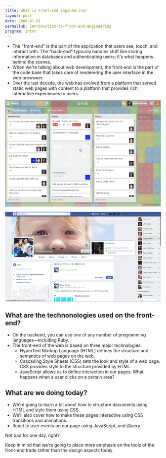```yaml
---
title: What is Front-End Engineering?
layout: post
date: 2000-01-01
permalink: introduction-to-front-end-engineering
program: intro
---
```


- The "front-end" is the part of the application that users see, touch, and interact with. The "back-end" typically handles stuff like storing information in databases and authenticating users; it's what happens behind the scenes.
- When we're talking about web development, the front-end is the part of the code base that takes care of renderering the user interface in the web browswer.
- Over the last decade, the web has evolved from a platform that served static web pages with content to a platform that provides rich, interactive experiences to users.

![The Trello application doesn't just show your tasks on a Kanban board, it also updates in real time and allows users to manipulate cards in a variety of ways.](/images/trello-example.gif)

![Similarly, Facebook is more than just a statically-rendered list of posts. You can chat, search, and interact with posts from the user interface.](/images/facebook-example.gif)

## What are the technonologies used on the front-end?

- On the backend, you can use one of any number of programming languages—including Ruby.
- The front-end of the web is based on three major technologies:
  - HyperText Markup Language (HTML) defines the structure and semantics of web pages on the web.
  - Cascading Style Sheets (CSS) sets the look and style of a web page. CSS provides style to the structure provided by HTML.
  - JavaScript allows us to define interaction in our pages. What happens when a user clicks on a certain area?

## What are we doing today?

- We're going to learn a bit about how to structure documents using HTML and style them using CSS.
- We'll also cover how to make these pages interactive using CSS transitions and animations.
- React to user events on our page using JavaScript, and jQuery.

Not bad for one day, right?

Keep in mind that we're going to place more emphasis on the tools of the front-end trade rather than the design aspects today.
